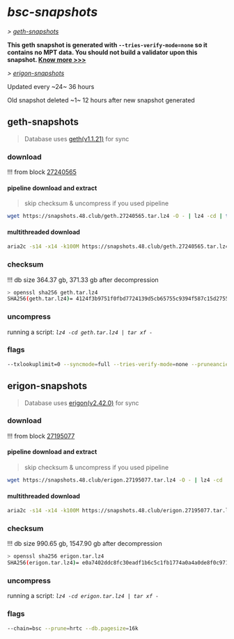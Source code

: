 # *bsc-snapshots*


*\> [geth-snapshots](#geth-snapshots)*

**This geth snapshot is generated with `--tries-verify-mode=none` so it contains no MPT data. You should not build a validator upon this snapshot. [Know more >>>](https://github.com/bnb-chain/bsc/pull/926)**

*\> [erigon-snapshots](#erigon-snapshots)*

Updated every ~24~ 36 hours

Old snapshot deleted ~1~ 12 hours after new snapshot generated

## geth-snapshots


> Database uses [geth(v1.1.21)](https://github.com/bnb-chain/bsc/releases/tag/v1.1.21) for sync


### download

<!-- begin_geth -->

!!! from block [27240565](https://bscscan.com/block/27240565)

#### pipeline download and extract
> skip checksum & uncompress if you used pipeline
```bash
wget https://snapshots.48.club/geth.27240565.tar.lz4 -O - | lz4 -cd | tar xf -
```

#### multithreaded download

```bash
aria2c -s14 -x14 -k100M https://snapshots.48.club/geth.27240565.tar.lz4 -o geth.tar.lz4
```


### checksum

!!! db size 364.37 gb, 371.33 gb after decompression
```bash
> openssl sha256 geth.tar.lz4
SHA256(geth.tar.lz4)= 4124f3b9751f0fbd7724139d5cb65755c9394f587c15d2755ea24557cb9e8787
```

<!-- end_geth -->

### uncompress


running a script: _`lz4 -cd geth.tar.lz4 | tar xf -`_


### flags


```bash
--txlookuplimit=0 --syncmode=full --tries-verify-mode=none --pruneancient=true --diffblock=5000
```


## erigon-snapshots


> Database uses [erigon(v2.42.0)](https://github.com/ledgerwatch/erigon/releases/tag/v2.42.0) for sync


### download

<!-- begin_erigon -->

!!! from block [27195077](https://bscscan.com/block/27195077)

#### pipeline download and extract
> skip checksum & uncompress if you used pipeline
```bash
wget https://snapshots.48.club/erigon.27195077.tar.lz4 -O - | lz4 -cd | tar xf -
```

#### multithreaded download

```bash
aria2c -s14 -x14 -k100M https://snapshots.48.club/erigon.27195077.tar.lz4 -o erigon.tar.lz4
```


### checksum

!!! db size 990.65 gb, 1547.90 gb after decompression
```bash
> openssl sha256 erigon.tar.lz4
SHA256(erigon.tar.lz4)= e0a7402ddc8fc30eadf1b6c5c1fb1774a0a4a0de8f0c9710c017167ba4eb4757
```

<!-- end_erigon -->


### uncompress


running a script: _`lz4 -cd erigon.tar.lz4 | tar xf -`_


### flags


```bash
--chain=bsc --prune=hrtc --db.pagesize=16k
```
